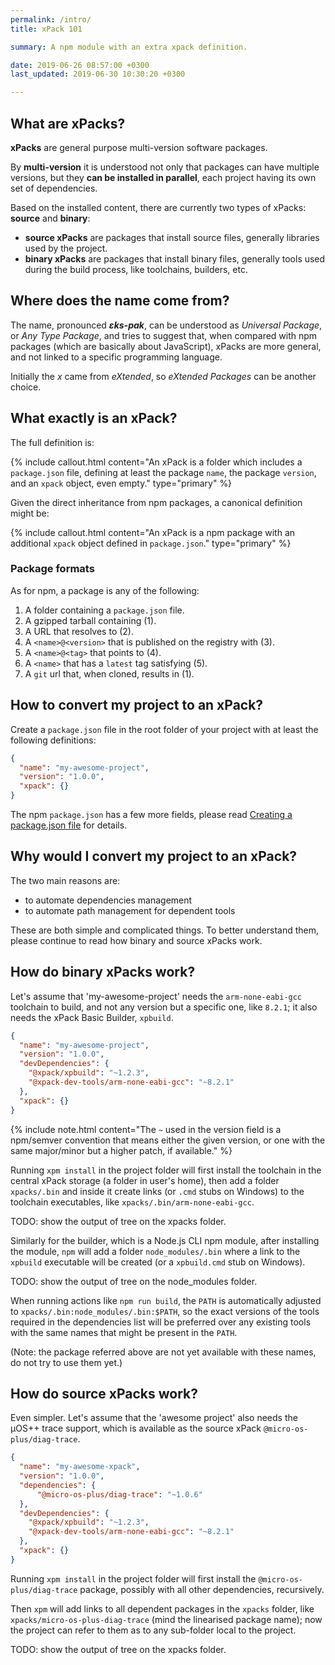 ```yaml
---
permalink: /intro/
title: xPack 101

summary: A npm module with an extra xpack definition.

date: 2019-06-26 08:57:00 +0300
last_updated: 2019-06-30 10:30:20 +0300

---
```


## What are xPacks?

**xPacks** are general purpose multi-version software packages.

By **multi-version** it is understood not only that packages can have 
multiple versions, but they **can be installed in parallel**, each
project having its own set of dependencies.

Based on the installed content, there are currently two 
types of xPacks: **source** and **binary**:

- **source xPacks** are packages that install source files, 
generally libraries used by the project.
- **binary xPacks** are packages that install binary files, 
generally tools used during the build process, like toolchains,
builders, etc.

## Where does the name come from?

The name, pronounced _**ɛks-pak**_, can be understood as _Universal Package_, 
or _Any Type Package_, and tries to suggest that, when compared with 
npm packages (which are basically about JavaScript), xPacks are more 
general, and not linked to a specific programming language. 

Initially the _x_ came from _eXtended_, so _eXtended Packages_ can 
be another choice.

## What exactly is an xPack?

The full definition is:

{% include callout.html content="An xPack is a folder which includes a 
`package.json` file, defining at least
the package `name`, the package `version`, and an `xpack` object, 
even empty." type="primary" %}

Given the direct inheritance from npm packages, a canonical 
definition might be:

{% include callout.html content="An xPack is a npm package with 
an additional `xpack` object defined in `package.json`." type="primary" %}

### Package formats

As for npm, a package is any of the following:

1. A folder containing a `package.json` file.
2. A gzipped tarball containing (1).
3. A URL that resolves to (2).
4. A `<name>@<version>` that is published on the registry with (3).
5. A `<name>@<tag>` that points to (4).
6. A `<name>` that has a `latest` tag satisfying (5).
7. A `git` url that, when cloned, results in (1).

## How to convert my project to an xPack?

Create a `package.json` file in the root folder of your project with at
least the following definitions:

```json
{
  "name": "my-awesome-project",
  "version": "1.0.0",
  "xpack": {}
}
```

The npm `package.json` has a few more fields, please read 
[Creating a package.json file](https://docs.npmjs.com/creating-a-package-json-file)
for details.

## Why would I convert my project to an xPack?

The two main reasons are:

- to automate dependencies management
- to automate path management for dependent tools

These are both simple and complicated things. To better understand 
them, please continue to read how binary and source xPacks work.

## How do binary xPacks work?

Let's assume that 'my-awesome-project' needs the `arm-none-eabi-gcc` 
toolchain to build,
and not any version but a specific one, like `8.2.1`; it also needs the
xPack Basic Builder, `xpbuild`.

```json
{
  "name": "my-awesome-project",
  "version": "1.0.0",
  "devDependencies": {
    "@xpack/xpbuild": "~1.2.3",
    "@xpack-dev-tools/arm-none-eabi-gcc": "~8.2.1"
  },
  "xpack": {}
}
```

{% include note.html content="The `~` used in the version field is
a npm/semver convention that means either the given version,
or one with the same major/minor but a higher patch, if available." %}

Running `xpm install` in the project folder will first install the toolchain
in the central xPack storage (a folder in user's home), then add a folder
`xpacks/.bin` and inside it create links (or `.cmd` stubs on Windows) to the
toolchain executables, like `xpacks/.bin/arm-none-eabi-gcc`.

TODO: show the output of tree on the xpacks folder.

Similarly for the builder, which is a Node.js CLI npm module, after 
installing the module, `npm` will
add a folder `node_modules/.bin` where a link to the `xpbuild` executable
will be created (or a `xpbuild.cmd` stub on Windows).

TODO: show the output of tree on the node_modules folder.

When running actions like `npm run build`, the `PATH` is automatically
adjusted to `xpacks/.bin:node_modules/.bin:$PATH`, so the exact versions
of the tools required in the dependencies list will be preferred over any
existing tools with the same names that might be present in the `PATH`.

(Note: the package referred above are not yet available with 
these names, do not try to use them yet.)

## How do source xPacks work?

Even simpler. Let's assume that the 'awesome project' also needs the
µOS++ trace support, which is available as the source xPack
`@micro-os-plus/diag-trace`.

```json
{
  "name": "my-awesome-xpack",
  "version": "1.0.0",
  "dependencies": {
      "@micro-os-plus/diag-trace": "~1.0.6"
  },
  "devDependencies": {
    "@xpack/xpbuild": "~1.2.3",
    "@xpack-dev-tools/arm-none-eabi-gcc": "~8.2.1"
  },
  "xpack": {}
}
```

Running `xpm install` in the project folder will first install the
`@micro-os-plus/diag-trace` package, possibly with all other dependencies, 
recursively.

Then `xpm` will add links to all dependent packages in the `xpacks` folder, 
like `xpacks/micro-os-plus-diag-trace` (mind the linearised package name); 
now the project can refer to 
them as to any sub-folder local to the project.

TODO: show the output of tree on the xpacks folder.
